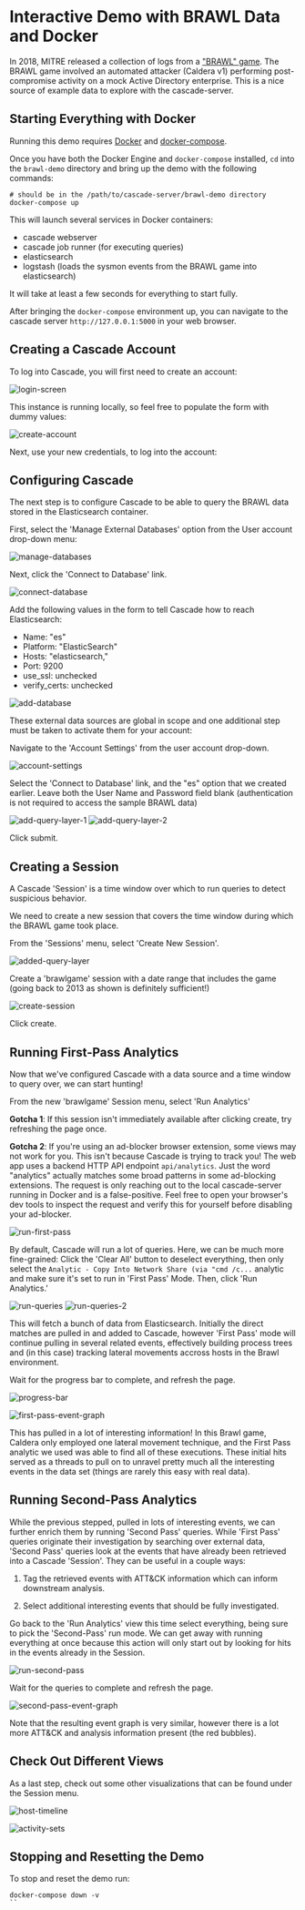 # Interactive Demo with BRAWL Data and Docker

In 2018, MITRE released a collection of logs from a 
["BRAWL" game](https://github.com/mitre/brawl-public-game-001).
The BRAWL game involved an automated attacker (Caldera v1) 
performing post-compromise activity on a
mock Active Directory enterprise.  This is a nice 
source of example data to explore with the cascade-server.

## Starting Everything with Docker

Running this demo requires [Docker](https://docs.docker.com/get-docker/)
and [docker-compose](https://docs.docker.com/compose/install/).

Once you have both the Docker Engine and `docker-compose` installed,
`cd` into the `brawl-demo` directory and bring up the demo with 
the following commands: 

```shell
# should be in the /path/to/cascade-server/brawl-demo directory
docker-compose up
```

This will launch several services in Docker containers: 

- cascade webserver
- cascade job runner (for executing queries)
- elasticsearch
- logstash (loads the sysmon events from the BRAWL game into elasticsearch)

It will take at least a few seconds for everything to start fully.

After bringing the `docker-compose` environment up, you can
navigate to the cascade server `http://127.0.0.1:5000` in your web browser.

## Creating a Cascade Account

To log into Cascade, you will first need to create an account:

![login-screen](screenshots/01.png)

This instance is running locally, so feel free to
populate the form with dummy values: 

![create-account](screenshots/02.png)


Next, use your new credentials, to log into the account:

## Configuring Cascade

The next step is to configure Cascade to be able to query the
BRAWL data stored in the Elasticsearch container.

First, select the 'Manage External Databases' option from the
User account drop-down menu:

![manage-databases](screenshots/03.png)

Next, click the 'Connect to Database' link.

![connect-database](screenshots/04.png)

Add the following values in the form to tell Cascade how to
reach Elasticsearch:

- Name: "es"
- Platform: "ElasticSearch"
- Hosts: "elasticsearch,"
- Port: 9200
- use_ssl: unchecked
- verify_certs: unchecked

![add-database](screenshots/05.png)

These external data sources are global in scope and 
one additional step must be taken to activate them for your
account:

Navigate to the 'Account Settings' from the user account drop-down.

![account-settings](screenshots/06.png)

Select the 'Connect to Database' link, and the "es" 
option that we created earlier. Leave both the User Name 
and Password field blank (authentication is not required to access
the sample BRAWL data)

![add-query-layer-1](screenshots/07.png)
![add-query-layer-2](screenshots/08.png)

Click submit.

## Creating a Session

A Cascade 'Session' is a time window over which to run
queries to detect suspicious behavior.

We need to create a new session that covers the time
window during which the BRAWL game took place.

From the 'Sessions' menu, select 'Create New Session'.

![added-query-layer](screenshots/10.png)

Create a 'brawlgame' session with a date range that includes
the game (going back to 2013 as shown is definitely sufficient!)

![create-session](screenshots/11.png)

Click create.

## Running First-Pass Analytics

Now that we've configured Cascade with a data source and
a time window to query over, we can start hunting!

From the new 'brawlgame' Session menu, select 'Run Analytics'

**Gotcha 1**: If this session isn't immediately available after 
clicking create, try refreshing the page once.

**Gotcha 2**: If you're using an ad-blocker browser extension, 
some views may not work for you. This isn't because 
Cascade is trying to track you!  The web app uses a backend
HTTP API endpoint `api/analytics`. Just the word "analytics"
actually matches some broad patterns in some ad-blocking extensions. The
request is only reaching out to the local cascade-server 
running in Docker and is a false-positive. 
Feel free to open your browser's dev tools
to inspect the request and verify this for yourself before
disabling your ad-blocker.

![run-first-pass](screenshots/12.png)

By default, Cascade will run a lot of queries.
Here, we can be much more fine-grained: 
Click the 'Clear All' button to deselect everything,
then only select the 
`Analytic - Copy Into Network Share (via "cmd /c...`
analytic and make sure it's set to run in 'First Pass' Mode.
Then, click 'Run Analytics.'

![run-queries](screenshots/13.png)
![run-queries-2](screenshots/14.png)

This will fetch a bunch of data from Elasticsearch.
Initially the direct matches are pulled in and added
to Cascade, however 'First Pass' mode will continue 
pulling in several related events, effectively building
process trees and (in this case) tracking lateral movements
accross hosts in the Brawl environment.

Wait for the progress bar to complete, and refresh the page.

![progress-bar](screenshots/15.png)

![first-pass-event-graph](screenshots/16.png)

This has pulled in a lot of interesting information! In this 
Brawl game, Caldera only employed one lateral movement technique,
and the First Pass analytic we used was able to find all of these
executions.  These initial hits served as a threads to pull on 
to unravel pretty much all the interesting events in the data 
set (things are rarely this easy with real data).

## Running Second-Pass Analytics

While the previous stepped, pulled in lots of interesting
events, we can further enrich them by running 'Second Pass' queries.
While 'First Pass' queries originate their investigation by
searching over external data, 'Second Pass' queries look at
the events that have already been retrieved into a Cascade 'Session'.
They can be useful in a couple ways: 

1) Tag the retrieved events with ATT&CK information which can inform
downstream analysis.
   
2) Select additional interesting events that should be fully investigated.

Go back to the 'Run Analytics' view this time select everything,
being sure to pick the 'Second-Pass' run mode.  We can get
away with running everything at once because this action will
only start out by looking for hits in the events already in the 
Session.

![run-second-pass](screenshots/17.png)

Wait for the queries to complete and refresh the page.

![second-pass-event-graph](screenshots/18.png)

Note that the resulting event graph is very similar, however
there is a lot more ATT&CK and analysis information present
(the red bubbles).


## Check Out Different Views

As a last step, check out some other visualizations
that can be found under the Session menu. 

![host-timeline](screenshots/19.png)

![activity-sets](screenshots/20.png)


## Stopping and Resetting the Demo

To stop and reset the demo run: 

```shell
docker-compose down -v
``
